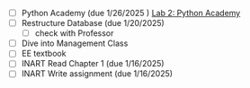 - [ ]  Python Academy (due 1/26/2025 ) [Lab 2: Python Academy](https://psu.instructure.com/courses/2378489/assignments/16787146?module_item_id=43647391)
- [ ] Restructure Database (due 1/20/2025)
	- [ ] check with Professor 
- [ ] Dive into Management Class
- [ ] EE textbook
- [ ] INART Read Chapter 1 (due 1/16/2025)
- [ ] INART Write assignment (due 1/16/2025)
